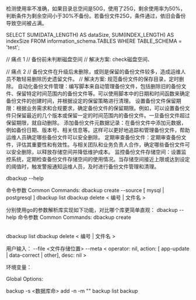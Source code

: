 检测使用率不准确，如果目录总空间是50G，使用了25G，剩余使用率为50%，判断条件为剩余空间小于30%不备份。若备份文件25G，条件通过，依旧会备份导致空间被占满。



 SELECT SUM(DATA_LENGTH) AS dataSize, SUM(INDEX_LENGTH) AS indexSize FROM information_schema.TABLES WHERE TABLE_SCHEMA = 'test';


 // 痛点 1
// 备份前未判断磁盘空间
// 解决方案: check磁盘空间、

// 痛点 2
// 备份文件在升级后未删除，或则是保留的备份文件较多，造成运维人员不敢轻易删除历史遗留文件。
// 解决方案: 规范备份文件的保存目录，定时删除。
自动化备份文件管理：编写脚本来自动管理备份文件，包括删除旧的备份文件、保留特定时间范围内的备份文件等。可以使用脚本中的日期和时间函数来确定备份文件的创建时间，并根据设定的保留策略进行清理。
设置备份文件保留期限：根据业务需求和合规要求，确定备份文件的保留期限。例如，可以设置备份文件只保留最近的几个版本或保留一定的时间范围内的备份文件。一旦备份文件超过保留期限，就自动删除。
添加备份文件元数据记录：在备份文件中添加元数据，例如备份日期、版本号、相关信息等。这样可以更好地追踪和管理备份文件，帮助运维人员确定哪些备份文件可以安全删除。
定期审查备份文件：定期审查备份文件，评估其重要性和有效性。与相关团队和业务负责人合作，确定哪些备份文件可以安全删除，以释放存储空间并降低维护成本。
监控备份文件存储空间：设置监控系统，定期检查备份文件存储空间的使用情况。当存储空间接近上限或达到设定的阈值时，触发警报通知运维人员，及时进行备份文件管理和清理。



dbackup --help


命令参数
Common Commands:
    dbackup create --source [ mysql | postgresql ] <username> <password> <database> <table>
    dbackup list
    dbackup delete < 编号 | 文件名 >

分别使用go的参数解析库实现如下功能，对比哪个库更简单直观：
dbackup --help
命令参数
Common Commands:
    dbackup create <username> <password> <database> <table>
    dbackup list
    dbackup delete < 编号 | 文件名 >

用户输入：
--file <文件存储位置>
--meta < operator: nil, action: [ app-update | data-correct | other], desc: nil >

环境变量：



Global Options:


backup -s <数据库命> add -n -m ""
backup list
backup 